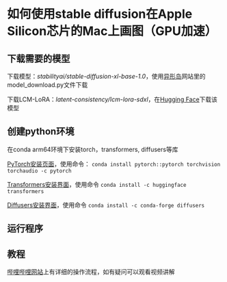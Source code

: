 # 如何使用stable diffusion在Apple Silicon芯片的Mac上画图（GPU加速）

## 下载需要的模型

下载模型：*stabilityai/stable-diffusion-xl-base-1.0*，使用[异形岛](https://aliendao.cn/#/)网站里的model_download.py文件下载


下载LCM-LoRA：*latent-consistency/lcm-lora-sdxl*，在[Hugging Face](https://huggingface.co/latent-consistency/lcm-lora-sdxl)下载该模型


## 创建python环境

在conda arm64环境下安装torch，transformers, diffusers等库

[PyTorch安装页面](https://pytorch.org/get-started/locally/)，使用命令：
`conda install pytorch::pytorch torchvision torchaudio -c pytorch`

[Transformers安装界面](https://huggingface.co/docs/transformers/installation#install-with-conda)，使用命令
`conda install -c huggingface transformers`

[Diffusers安装界面](https://huggingface.co/docs/diffusers/installation#install-with-conda)，使用命令
`conda install -c conda-forge diffusers`

## 运行程序

## 教程
[哔哩哔哩网站](https://www.bilibili.com/video/BV1G64y177EY/?spm_id_from=333.999.0.0)上有详细的操作流程，如有疑问可以观看视频讲解